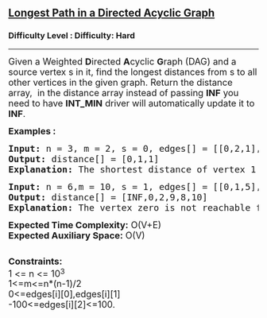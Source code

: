 <h2><a href="https://www.geeksforgeeks.org/problems/longest-path-in-a-directed-acyclic-graph/1?page=2&difficulty=Hard&status=unsolved&sortBy=submissions">Longest Path in a Directed Acyclic Graph</a></h2><h3>Difficulty Level : Difficulty: Hard</h3><hr><div class="problems_problem_content__Xm_eO"><p><span style="font-size: 18px;">Given a Weighted&nbsp;<strong>D</strong>irected&nbsp;<strong>A</strong>cyclic&nbsp;<strong>G</strong>raph (DAG) and a source vertex s in it, find the longest distances from s to all other vertices in the given graph. R</span><span style="font-size: 18px;">eturn the distance array,&nbsp; in the distance array instead of passing <strong>INF</strong> you need to have <strong>INT_MIN</strong> driver will automatically update it to <strong>INF</strong>.</span></p>
<p><strong><span style="font-size: 18px;">Examples :</span></strong></p>
<pre><span style="font-size: 18px;"><strong>Input: </strong>n<strong> </strong>= 3, m = 2, s = 0, edges[] = [[0,2,1],[0,1,1]]
<strong>Output: </strong>distance[] = [0,1,1]
<strong>Explanation: </strong>The shortest distance of vertex 1 from 0 is 1 and that of two is also 1.</span></pre>
<pre><span style="font-size: 18px;"><strong>Input: </strong>n = 6,m = 10, s = 1, edges[] = [[0,1,5],[0,2,3],[1,3,6],[1,2,2],[2,4,4],[2,5,2],[2,3,7],[3,5,1],[3,4,-1],[4,5,-2]]
<strong>Output: </strong>distance[] = [INF,0,2,9,8,10]
<strong>Explanation: </strong>The vertex zero is not reachable from vertex 1 so its distance is INF, for 2 it is 2, for 3 it is 9, the same goes for 4 and 5.</span></pre>
<p><span style="font-size: 18px;"><strong>Expected Time Complexity:</strong>&nbsp;O(V+E)<br><strong>Expected Auxiliary Space:</strong>&nbsp;O(V)</span><br><br></p>
<p><span style="font-size: 18px;"><strong>Constraints:</strong><br>1 &lt;= n &lt;= 10</span><sup><span style="font-size: 15px;">3</span></sup><br><span style="font-size: 18px;">1&lt;=m&lt;=n*(n-1)/2</span><br><span style="font-size: 18px;">0&lt;=edges[i][0],edges[i][1]<br>-100&lt;=edges[i][2]&lt;=100.</span><br><span style="font-size: 18px;">&nbsp;</span></p></div>